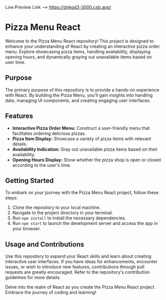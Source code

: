 Live Preview Link --> https://dnkgd3-3000.csb.app/

# Pizza Menu React

Welcome to the Pizza Menu React repository! This project is designed to enhance your understanding of React by creating an interactive pizza order menu. Explore showcasing pizza items, handling availability, displaying opening hours, and dynamically graying out unavailable items based on user time.

## Purpose

The primary purpose of this repository is to provide a hands-on experience with React. By building the Pizza Menu, you'll gain insights into handling data, managing UI components, and creating engaging user interfaces.

## Features

- **Interactive Pizza Order Menu:** Construct a user-friendly menu that facilitates ordering delicious pizzas.
- **Pizza Item Display:** Showcase a variety of pizza items with relevant details.
- **Availability Indication:** Gray out unavailable pizza items based on their availability.
- **Opening Hours Display:** Show whether the pizza shop is open or closed according to the user's time.

## Getting Started

To embark on your journey with the Pizza Menu React project, follow these steps:

1. Clone the repository to your local machine.
2. Navigate to the project directory in your terminal.
3. Run `npm install` to install the necessary dependencies.
4. Run `npm start` to launch the development server and access the app in your browser.

## Usage and Contributions

Use this repository to expand your React skills and learn about creating interactive user interfaces. If you have ideas for enhancements, encounter issues, or wish to introduce new features, contributions through pull requests are greatly encouraged. Refer to the repository's contribution guidelines for more details.

Delve into the realm of React as you create the Pizza Menu React project. Embrace the journey of coding and learning!
